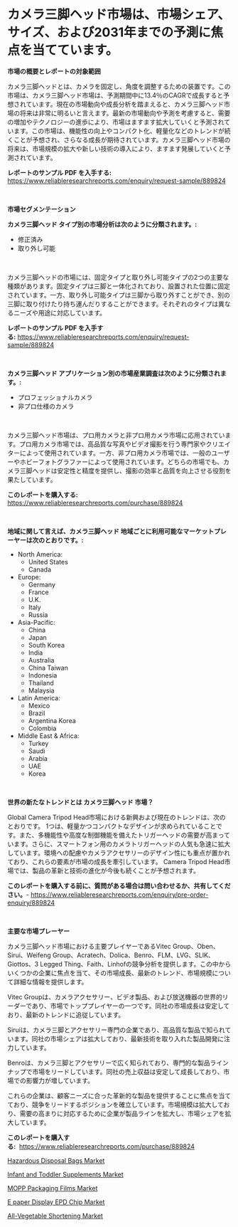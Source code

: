 <p><h1>カメラ三脚ヘッド市場は、市場シェア、サイズ、および2031年までの予測に焦点を当てています。</h1></p><p><strong>市場の概要とレポートの対象範囲</strong></p>
<p><p>カメラ三脚ヘッドとは、カメラを固定し、角度を調整するための装置です。この市場は、カメラ三脚ヘッド市場は、予測期間中に13.4％のCAGRで成長すると予想されています。現在の市場動向や成長分析を踏まえると、カメラ三脚ヘッド市場の将来は非常に明るいと言えます。最新の市場動向や予測を考慮すると、需要の増加やテクノロジーの進歩により、市場はますます拡大していくと予測されています。この市場は、機能性の向上やコンパクト化、軽量化などのトレンドが続くことが予想され、さらなる成長が期待されています。カメラ三脚ヘッド市場の将来は、市場規模の拡大や新しい技術の導入により、ますます発展していくと予測されています。</p></p>
<p><strong>レポートのサンプル PDF を入手する:</strong> <a href="https://www.reliableresearchreports.com/enquiry/request-sample/889824">https://www.reliableresearchreports.com/enquiry/request-sample/889824</a></p>
<p>&nbsp;</p>
<p><strong>市場セグメンテーション</strong></p>
<p><strong>カメラ三脚ヘッド タイプ別の市場分析は次のように分類されます。:</strong></p>
<p><ul><li>修正済み</li><li>取り外し可能</li></ul></p>
<p>&nbsp;</p>
<p><p>カメラ三脚ヘッドの市場には、固定タイプと取り外し可能タイプの2つの主要な種類があります。固定タイプは三脚と一体化されており、設置された位置に固定されています。一方、取り外し可能タイプは三脚から取り外すことができ、別の三脚に取り付けたり持ち運んだりすることができます。それぞれのタイプは異なるニーズや用途に対応しています。</p></p>
<p><strong>レポートのサンプル PDF を入手する:</strong>&nbsp;<a href="https://www.reliableresearchreports.com/enquiry/request-sample/889824">https://www.reliableresearchreports.com/enquiry/request-sample/889824</a></p>
<p>&nbsp;</p>
<p><strong> カメラ三脚ヘッド アプリケーション別の市場産業調査は次のように分類されます。:</strong></p>
<p><ul><li>プロフェッショナルカメラ</li><li>非プロ仕様のカメラ</li></ul></p>
<p>&nbsp;</p>
<p><p>カメラ三脚ヘッド市場は、プロ用カメラと非プロ用カメラ市場に応用されています。プロ用カメラ市場では、高品質な写真やビデオ撮影を行う専門家やクリエイターによって使用されています。一方、非プロ用カメラ市場では、一般のユーザーやホビーフォトグラファーによって使用されています。どちらの市場でも、カメラ三脚ヘッドは安定性と精度を提供し、撮影の効率と品質を向上させる役割を果たしています。</p></p>
<p><strong>このレポートを購入する:</strong>&nbsp; <a href="https://www.reliableresearchreports.com/purchase/889824">https://www.reliableresearchreports.com/purchase/889824</a></p>
<p>&nbsp;</p>
<p><strong>地域に関して言えば、カメラ三脚ヘッド 地域ごとに利用可能なマーケットプレーヤーは次のとおりです。:</strong></p>
<p><ul>
    <li>
        North America:
        <ul>
            <li>United States</li>
            <li>Canada</li>
        </ul>
    </li>
    <li>
        Europe:
        <ul>
            <li>Germany</li>
            <li>France</li>
            <li>U.K.</li>
            <li>Italy</li>
            <li>Russia</li>
        </ul>
    </li>
    <li>
        Asia-Pacific:
        <ul>
            <li>China</li>
            <li>Japan</li>
            <li>South Korea</li>
            <li>India</li>
            <li>Australia</li>
            <li>China Taiwan</li>
            <li>Indonesia</li>
            <li>Thailand</li>
            <li>Malaysia</li>
        </ul>
    </li>
    <li>
        Latin America:
        <ul>
            <li>Mexico</li>
            <li>Brazil</li>
            <li>Argentina Korea</li>
            <li>Colombia</li>
        </ul>
    </li>
    <li>
        Middle East & Africa:
        <ul>
            <li>Turkey</li>
            <li>Saudi</li>
            <li>Arabia</li>
            <li>UAE</li>
            <li>Korea</li>
        </ul>
    </li>
    </ul></p>
<p>&nbsp;</p>
<p><strong>世界の新たなトレンドとは カメラ三脚ヘッド 市場？</strong></p>
<p><p>Global Camera Tripod Head市場における新興および現在のトレンドは、次のとおりです。 1つは、軽量かつコンパクトなデザインが求められていることです。また、多機能性や高度な制御機能を備えたトリガーヘッドの需要が高まっています。さらに、スマートフォン用のカメラトリガーヘッドの人気も急速に拡大しています。環境への配慮やカメラアクセサリーのデザイン性にも重点が置かれており、これらの要素が市場の成長を牽引しています。	Camera Tripod Head市場では、製品の革新と技術の進化が今後も続くことが予想されます。</p></p>
<p><strong>このレポートを購入する前に、質問がある場合は問い合わせるか、共有してください。</strong>- <a href="https://www.reliableresearchreports.com/enquiry/pre-order-enquiry/889824">https://www.reliableresearchreports.com/enquiry/pre-order-enquiry/889824</a></p>
<p>&nbsp;</p>
<p><strong>主要な市場プレーヤー</strong></p>
<p><p>カメラ三脚ヘッド市場における主要プレイヤーであるVitec Group、Oben、Sirui、Weifeng Group、Acratech、Dolica、Benro、FLM、LVG、SLIK、Giottos、3 Legged Thing、Faith、Linhofの競争分析を提供します。この中からいくつかの企業に焦点を当て、その市場成長、最新のトレンド、市場規模について詳細な情報を提供します。</p><p>Vitec Groupは、カメラアクセサリー、ビデオ製品、および放送機器の世界的リーダーであり、市場でトッププレイヤーの一つです。同社の市場成長は安定しており、最新のトレンドに追従しています。</p><p>Siruiは、カメラ三脚とアクセサリー専門の企業であり、高品質な製品で知られています。同社の市場シェアは拡大しており、最新技術を取り入れた製品開発に注力しています。</p><p>Benroは、カメラ三脚とアクセサリーで広く知られており、専門的な製品ラインナップで市場をリードしています。同社の売上収益は安定して成長しており、市場での影響力が増しています。</p><p>これらの企業は、顧客ニーズに合った革新的な製品を提供することに焦点を当てており、競争をリードするポジションを確立しています。市場規模は拡大しており、需要の高まりに対応するために企業が製品ラインを拡大し、市場シェアを拡大しています。</p></p>
<p><strong>このレポートを購入する:</strong>&nbsp;&nbsp;<a href="https://www.reliableresearchreports.com/purchase/889824">https://www.reliableresearchreports.com/purchase/889824</a></p>
<p><p><a href="https://github.com/lylyparadise/Market-Research-Report-List-2/blob/main/hazardous-disposal-bags-market.md">Hazardous Disposal Bags Market</a></p><p><a href="https://view.publitas.com/reportprime-1/infant-and-toddler-supplements-market-size-share-trends-analysis-report-by-material-by-type-by-end-user-by-region-and-segment-forecasts-2024-2031/">Infant and Toddler Supplements Market</a></p><p><a href="https://github.com/johnbach50/Market-Research-Report-List-2/blob/main/mopp-packaging-films-market.md">MOPP Packaging Films Market</a></p><p><a href="https://scarlet-rocket-c63.notion.site/E-paper-Display-EPD-Chip-Market-Size-Market-Share-and-Global-Market-Analysis-Report-2024-2031-1d35ba6442be49aea654a25aa5a5d681">E paper Display EPD Chip Market</a></p><p><a href="https://view.publitas.com/reportprime-1/all-vegetable-shortening-market-size-market-trends-and-growth-outlook-forecasted-for-period-from-2024-to-2031/">All-Vegetable Shortening Market</a></p></p>